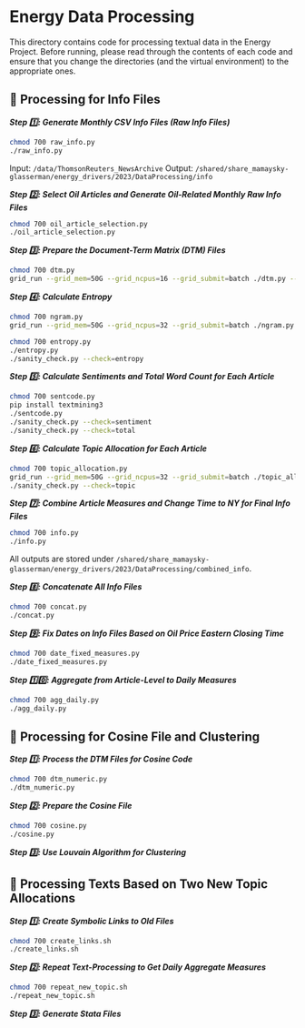 # Energy Data Processing

This directory contains code for processing textual data in the Energy Project. Before running, please read through the contents of each code and ensure that you change the directories (and the virtual environment) to the appropriate ones.

## :file_folder: Processing for Info Files

***Step :one:: Generate Monthly CSV Info Files (Raw Info Files)***
```bash
chmod 700 raw_info.py
./raw_info.py
```
Input: `/data/ThomsonReuters_NewsArchive`
Output: `/shared/share_mamaysky-glasserman/energy_drivers/2023/DataProcessing/info`

***Step :two:: Select Oil Articles and Generate Oil-Related Monthly Raw Info Files***
```bash
chmod 700 oil_article_selection.py
./oil_article_selection.py
```

***Step :three:: Prepare the Document-Term Matrix (DTM) Files***
```bash
chmod 700 dtm.py
grid_run --grid_mem=50G --grid_ncpus=16 --grid_submit=batch ./dtm.py --usePandas '' 
```

***Step :four:: Calculate Entropy***
```bash
chmod 700 ngram.py
grid_run --grid_mem=50G --grid_ncpus=32 --grid_submit=batch ./ngram.py

chmod 700 entropy.py
./entropy.py
./sanity_check.py --check=entropy
```

***Step :five:: Calculate Sentiments and Total Word Count for Each Article***
```bash
chmod 700 sentcode.py
pip install textmining3
./sentcode.py
./sanity_check.py --check=sentiment
./sanity_check.py --check=total
```

***Step :six:: Calculate Topic Allocation for Each Article***
```bash
chmod 700 topic_allocation.py
grid_run --grid_mem=50G --grid_ncpus=32 --grid_submit=batch ./topic_allocation.py
./sanity_check.py --check=topic
```

***Step :seven:: Combine Article Measures and Change Time to NY for Final Info Files***
```bash
chmod 700 info.py
./info.py
```
All outputs are stored under `/shared/share_mamaysky-glasserman/energy_drivers/2023/DataProcessing/combined_info`.

***Step :eight:: Concatenate All Info Files***
```bash
chmod 700 concat.py
./concat.py
```

***Step :nine:: Fix Dates on Info Files Based on Oil Price Eastern Closing Time***
```bash
chmod 700 date_fixed_measures.py
./date_fixed_measures.py
```

***Step :one::zero:: Aggregate from Article-Level to Daily Measures***
```bash
chmod 700 agg_daily.py
./agg_daily.py
```

## :file_folder: Processing for Cosine File and Clustering

***Step :one:: Process the DTM Files for Cosine Code***
```bash
chmod 700 dtm_numeric.py
./dtm_numeric.py
```

***Step :two:: Prepare the Cosine File***
```bash
chmod 700 cosine.py
./cosine.py
```

***Step :three:: Use Louvain Algorithm for Clustering***

## :file_folder: Processing Texts Based on Two New Topic Allocations

***Step :one:: Create Symbolic Links to Old Files***
```bash
chmod 700 create_links.sh
./create_links.sh
```

***Step :two:: Repeat Text-Processing to Get Daily Aggregate Measures***
```bash
chmod 700 repeat_new_topic.sh
./repeat_new_topic.sh
```

***Step :three:: Generate Stata Files***

